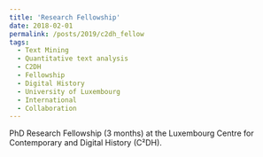 ```yaml
---
title: 'Research Fellowship'
date: 2018-02-01
permalink: /posts/2019/c2dh_fellow
tags:
  - Text Mining
  - Quantitative text analysis
  - C2DH
  - Fellowship
  - Digital History
  - University of Luxembourg
  - International
  - Collaboration
---
```

PhD Research Fellowship (3 months) at the Luxembourg Centre for Contemporary and Digital History (C²DH).

